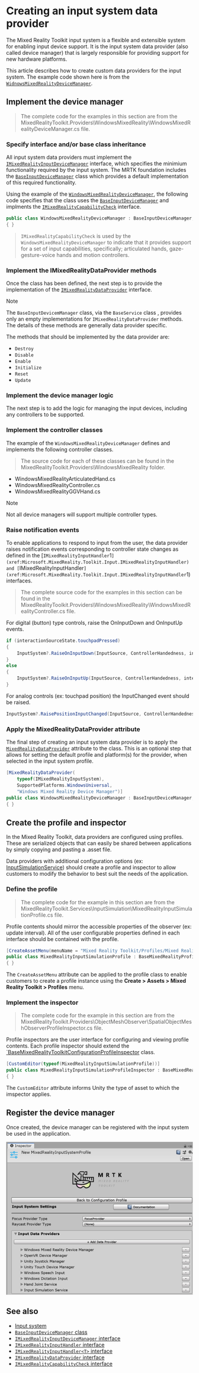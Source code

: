 # Creating an input system data provider

The Mixed Reality Toolkit input  system is a flexible and extensible system for enabling input device support.
It is the input system data provider (also called device manager) that is largely responsible for providing
support for new hardware platforms.

This article describes how to create custom data providers for the input system. The example code shown here is
from the [`WidnowsMixedRealityDeviceManager`](xref:Microsoft.MixedReality.Toolkit.WindowsMixedReality.Input.WindowsMixedRealityDeviceManager).


## Implement the device manager

> The complete code for the examples in this section are from the MixedRealityToolkit.Providers\WindowsMixedReality\WindowsMixedRealityDeviceManager.cs file.

### Specify interface and/or base class inheritance

All input system data providers must implement the [`IMixedRealityInputDeviceManager`](xref:Microsoft.MixedReality.Toolkit.Input.IMixedRealityInputDeviceManager)
interface, which specifies the minimium functionality required by the input system. The MRTK foundation includes the [`BaseInputDeviceManager`](xref:Microsoft.MixedReality.Toolkit.Input.BaseInputDeviceManager)
class which provides a default implementation of this required functionality.

Using the example of the [`WindowsMixedRealityDeviceManager`](xref:Microsoft.MixedReality.Toolkit.WindowsMixedReality.Input.WindowsMixedRealityDeviceManager), the following code specifies
that the class uses the [`BaseInputDeviceManager`](xref:Microsoft.MixedReality.Toolkit.Input.BaseInputDeviceManager) and implments the
[`IMixedRealityCapabilityCheck`](xref:Microsoft.MixedReality.Toolkit.IMixedRealityCapabilityCheck) interface.

``` c#
public class WindowsMixedRealityDeviceManager : BaseInputDeviceManager, IMixedRealityCapabilityCheck
{ }
```

> `IMixedRealityCapabilityCheck` is used by the `WindowsMixedRealityDeviceManager` to indicate that it provides support for a set of input capabilities, specifically; articulated hands,
gaze-gesture-voice hands and motion controllers.

### Implement the IMixedRealityDataProvider methods

Once the class has been defined, the next step is to provide the implementation of the [`IMixedRealityDataProvider`](xref:Microsoft.MixedReality.Toolkit.IMixedRealityDataProvider)
interface.

> [!Note]
> The `BaseInputDevicemManager` class, via the `BaseService` class , provides only an empty implementations for `IMixedRealityDataProvider` methods. The details of these methods are generally data provider specific.

The methods that should be implemented by the data provider are:

- `Destroy`
- `Disable`
- `Enable`
- `Initialize`
- `Reset`
- `Update`

### Implement the device manager logic

The next step is to add the logic for managing the input devices, including any controllers to be supported.

### Implement the controller classes

 The example of the `WindowsMixedRealityDeviceManager` defines and implements the following controller classes.

> The source code for each of these classes can be found in the MixedRealityToolkit.Providers\WindowsMixedReality folder.

- WindowsMixedRealityArticulatedHand.cs
- WindowsMixedRealityController.cs
- WindowsMixedRealityGGVHand.cs

> [!Note]
> Not all device managers will support multiple controller types.

### Raise notification events

To enable applications to respond to input from the user, the data provider raises notification events corresponding to controller state changes as defined in the [`IMixedRealityInputHandler`1`](xref:Microsoft.MixedReality.Toolkit.Input.IMixedRealityInputHandler)
and [`IMixedRealityInputHandler<T>`](xref:Microsoft.MixedReality.Toolkit.Input.IMixedRealityInputHandler`1) interfaces.

> The complete source code for the examples in this section can be found in the MixedRealityToolkit.Providers\WindowsMixedReality\WindowsMixedRealityController.cs file.

For digital (button) type controls, raise the OnInputDown and OnInputUp events.

``` c#
if (interactionSourceState.touchpadPressed)
{
    InputSystem?.RaiseOnInputDown(InputSource, ControllerHandedness, interactionMapping.MixedRealityInputAction);
}
else
{
    InputSystem?.RaiseOnInputUp(InputSource, ControllerHandedness, interactionMapping.MixedRealityInputAction);
}

```

For analog controls (ex: touchpad position) the InputChanged event should be raised.

``` c#
InputSystem?.RaisePositionInputChanged(InputSource, ControllerHandedness, interactionMapping.MixedRealityInputAction, interactionSourceState.touchpadPosition);
```

### Apply the MixedRealityDataProvider attribute

The final step of creating an input system data provider is to apply the [`MixedRealityDataProvider`](xref:Microsoft.MixedReality.Toolkit.MixedRealityDataProviderAttribute)
attribute to the class. This is an optional step that allows for setting the default profile and platform(s) for the provider, when selected in the input system profile.

``` c#
[MixedRealityDataProvider(
    typeof(IMixedRealityInputSystem),
    SupportedPlatforms.WindowsUniversal,
    "Windows Mixed Reality Device Manager")]
public class WindowsMixedRealityDeviceManager : BaseInputDeviceManager, IMixedRealityCapabilityCheck
{ }
```

## Create the profile and inspector

In the Mixed Reality Toolkit, data providers are configured using profiles. These are serialized objects that can easily be shared between applications by simply copying and
pasting a .asset file.

Data providers with additional configuration options (ex: [InputSimulationService](../InputSimulation/InputSimulationService.md)) should create a profile and inspector to allow
customers to modify the behavior to best suit the needs of the application.

### Define the profile

> The complete code for the example in this section are from the MixedRealityToolkit.Services\InputSimulation\MixedRealityInputSimulationProfile.cs file.

Profile contents should mirror the accessible properties of the observer (ex: update interval). All of the user configurable properties defined in each
interface should be contained with the profile.

``` c#
[CreateAssetMenu(menuName = "Mixed Reality Toolkit/Profiles/Mixed Reality Simulated Input Profile", fileName = "MixedRealityInputSimulationProfile", order = (int)CreateProfileMenuItemIndices.InputSimulation)]
public class MixedRealityInputSimulationProfile : BaseMixedRealityProfile
{ }
```

The `CreateAssetMenu` attribute can be applied to the profile class to enable customers to create a profile instance using the 
**Create > Assets > Mixed Reality Toolkit > Profiles** menu.

### Implement the inspector

> The complete code for the example in this section are from the MixedRealityToolkit.Providers\ObjectMeshObserver\SpatialObjectMeshObserverProfileInspector.cs file.

Profile inspectors are the user interface for configuring and viewing profile contents. Each profile inspector should extend the
[`BaseMixedRealityToolkitConfigurationProfileInspector]() class.

``` c#
[CustomEditor(typeof(MixedRealityInputSimulationProfile))]
public class MixedRealityInputSimulationProfileInspector : BaseMixedRealityToolkitConfigurationProfileInspector
{ }
```

The `CustomEditor` attribute informs Unity the type of asset to which the imspector applies.

## Register the device manager

Once created, the device manager can be registered with the input system be used in the application.

![Registered input system data providers](../Images/Input/RegisteredServiceProviders.png)

## See also

- [Input system](Overview.md)
- [`BaseInputDeviceManager` class](xref:Microsoft.MixedReality.Toolkit.Input.BaseInputDeviceManager)
- [`IMixedRealityInputDeviceManager` interface](xref:Microsoft.MixedReality.Toolkit.Input.IMixedRealityInputDeviceManager)
- [`IMixedRealityInputHandler` interface](xref:Microsoft.MixedReality.Toolkit.Input.IMixedRealityInputHandler)
- [`IMixedRealityInputHandler<T>` interface](xref:Microsoft.MixedReality.Toolkit.Input.IMixedRealityInputHandler`1)
- [`IMixedRealityDataProvider` interface](xref:Microsoft.MixedReality.Toolkit.IMixedRealityDataProvider)
- [`IMixedRealityCapabilityCheck` interface](xref:Microsoft.MixedReality.Toolkit.IMixedRealityCapabilityCheck)